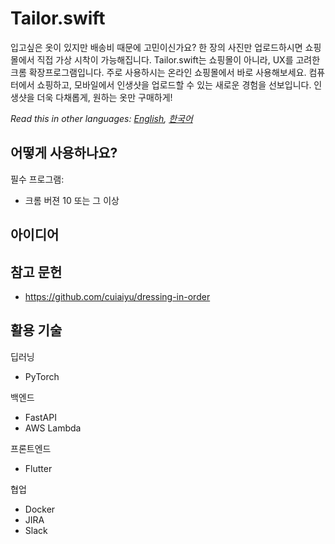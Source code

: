 # Tailor.swift
입고싶은 옷이 있지만 배송비 때문에 고민이신가요? 한 장의 사진만 업로드하시면 쇼핑몰에서 직접 가상 시착이 가능해집니다. Tailor.swift는 쇼핑몰이 아니라, UX를 고려한 크롬 확장프로그램입니다. 주로 사용하시는 온라인 쇼핑몰에서 바로 사용해보세요. 컴퓨터에서 쇼핑하고, 모바일에서 인생샷을 업로드할 수 있는 새로운 경험을 선보입니다. 인생샷을 더욱 다채롭게, 원하는 옷만 구매하게!

_Read this in other languages: [English](https://github.com/Tailor-swift/Tailor.swift/blob/main/README.md), [한국어](https://github.com/Tailor-swift/Tailor.swift/blob/main/lang/README.ko.md)_
## 어떻게 사용하나요?
필수 프로그램:
* 크롬 버젼 10 또는 그 이상

## 아이디어

## 참고 문헌
* https://github.com/cuiaiyu/dressing-in-order

## 활용 기술
딥러닝
* PyTorch

백엔드
* FastAPI
* AWS Lambda

프론트엔드
* Flutter

협업
* Docker
* JIRA
* Slack
